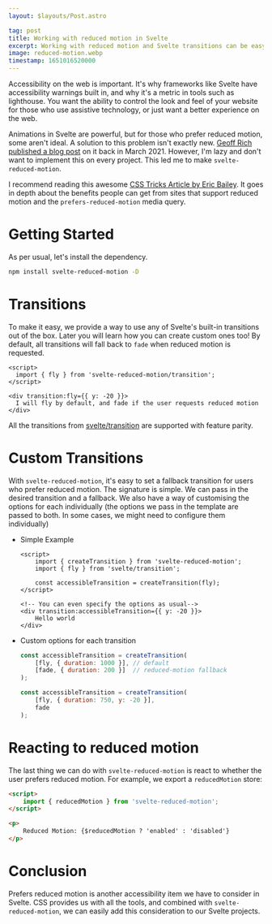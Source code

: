 ```yaml
---
layout: $layouts/Post.astro

tag: post
title: Working with reduced motion in Svelte
excerpt: Working with reduced motion and Svelte transitions can be easy. In this post I cover how we can adapt our website for those who prefer reduced motion, and how to use svelte-reduced-motion to make your transitions accessible.
image: reduced-motion.webp
timestamp: 1651016520000
---
```


Accessibility on the web is important. It's why frameworks like Svelte have accessibility warnings built in, and why it's a metric in tools such as lighthouse. You want the ability to control the look and feel of your website for those who use assistive technology, or just want a better experience on the web.

Animations in Svelte are powerful, but for those who prefer reduced motion, some aren't ideal. A solution to this problem isn't exactly new. [Geoff Rich published a blog post](https://geoffrich.net/posts/svelte-prefers-reduced-motion-store/) on it back in March 2021. However, I'm lazy and don't want to implement this on every project. This led me to make `svelte-reduced-motion`.

I recommend reading this awesome [CSS Tricks Article by Eric Bailey](https://css-tricks.com/introduction-reduced-motion-media-query). It goes in depth about the benefits people can get from sites that support reduced motion and the `prefers-reduced-motion` media query.

# Getting Started

As per usual, let's install the dependency.

```bash
npm install svelte-reduced-motion -D
```

# Transitions

To make it easy, we provide a way to use any of Svelte's built-in transitions out of the box. Later you will learn how you can create custom ones too! By default, all transitions will fall back to `fade` when reduced motion is requested.

```svelte
<script>
  import { fly } from 'svelte-reduced-motion/transition';
</script>

<div transition:fly={{ y: -20 }}>
  I will fly by default, and fade if the user requests reduced motion
</div>
```

All the transitions from [svelte/transition](https://svelte.dev/docs#run-time-svelte-transition) are supported with feature parity.

# Custom Transitions

With `svelte-reduced-motion`, it's easy to set a fallback transition for users who prefer reduced motion. The signature is simple. We can pass in the desired transition and a fallback. We also have a way of customising the options for each individually (the options we pass in the template are passed to both. In some cases, we might need to configure them individually)

- Simple Example

  ```svelte
  <script>
      import { createTransition } from 'svelte-reduced-motion';
      import { fly } from 'svelte/transition';

      const accessibleTransition = createTransition(fly);
  </script>

  <!-- You can even specify the options as usual-->
  <div transition:accessibleTransition={{ y: -20 }}>
      Hello world
  </div>
  ```

- Custom options for each transition

  ```js
  const accessibleTransition = createTransition(
      [fly, { duration: 1000 }], // default
      [fade, { duration: 200 }]  // reduced-motion fallback
  );

  const accessibleTransition = createTransition(
      [fly, { duration: 750, y: -20 }],
      fade
  );
  ```

# Reacting to reduced motion

The last thing we can do with `svelte-reduced-motion` is react to whether the user prefers reduced motion. For example, we export a `reducedMotion` store:

```html
<script>
    import { reducedMotion } from 'svelte-reduced-motion';
</script>

<p>
    Reduced Motion: {$reducedMotion ? 'enabled' : 'disabled'}
</p>
```

# Conclusion

Prefers reduced motion is another accessibility item we have to consider in Svelte. CSS provides us with all the tools, and combined with `svelte-reduced-motion`, we can easily add this consideration to our Svelte projects.